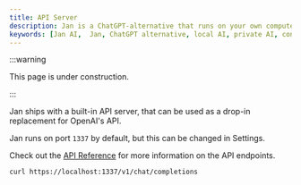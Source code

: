 ```yaml
---
title: API Server
description: Jan is a ChatGPT-alternative that runs on your own computer, with a local API server.
keywords: [Jan AI,  Jan, ChatGPT alternative, local AI, private AI, conversational AI, no-subscription fee, large language model ]
---
```


:::warning

This page is under construction. 

:::

Jan ships with a built-in API server, that can be used as a drop-in replacement for OpenAI's API. 

Jan runs on port `1337` by default, but this can be changed in Settings. 

Check out the [API Reference](/api-reference) for more information on the API endpoints.

```
curl https://localhost:1337/v1/chat/completions

```